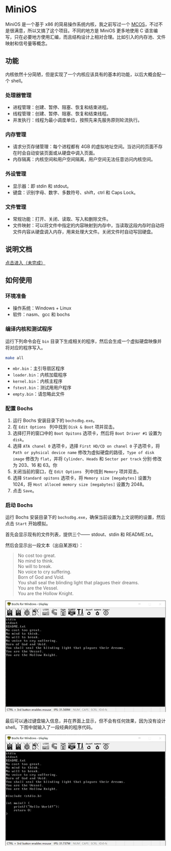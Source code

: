 # MiniOS

MiniOS 是一个基于 x86 的简易操作系统内核，我之前写过一个 [MCOS](https://github.com/ADD-SP/MCOS)，不过不是很满意，所以又搞了这个项目。不同的地方是 MiniOS 更多地使用 C 语言编写，只在必要地方使用汇编，而且结构设计上相对合理。比如引入的内存池、文件映射和信号量等概念。

## 功能

内核依然十分简陋，但是实现了一个内核应该具有的基本的功能，以后大概会配一个 shell。

### 处理器管理

* 进程管理：创建、暂停、阻塞、恢复和结束进程。
* 线程管理：创建、暂停、阻塞、恢复和结束线程。
* 并发执行：线程为最小调度单位，按照先来先服务原则轮流执行。

### 内存管理

* 请求分页存储管理：每个进程都有 4GB 的虚拟地址空间。当访问的页面不存在时会自动安装页面或从硬盘中调入页面。
* 内存隔离：内核空间和用户空间隔离，用户空间无法任意访问内核空间。

### 外设管理

* 显示器：即 stdin 和 stdout。
* 键盘：识别字母、数字、多数符号、shift，ctrl 和 Caps Lock。

### 文件管理

* 常规功能：打开、关闭、读取、写入和删除文件。
* 文件映射：可以将文件中指定的内容映射到内存中，当读取这段内存时自动将文件内容从硬盘调入内存，用来处理大文件。关闭文件时自动写回硬盘。

## 说明文档

[点击进入（未完成）](docs/README.md)

## 如何使用

### 环境准备

* 操作系统：Windows + Linux
* 软件：nasm、gcc 和 bochs

### 编译内核和测试程序

运行下列命令会在 `bin` 目录下生成相关的程序，然后会生成一个虚拟硬盘映像并将对应的程序写入。

```bash
make all
```

* `mbr.bin`：主引导扇区程序
* `loader.bin`：内核加载程序
* `kernel.bin`：内核主程序
* `fstest.bin`：测试用用户程序
* `empty.bin`：请忽略此文件

### 配置 Bochs

1. 运行 Bochs 安装目录下的 `bochsdbg.exe`。
2. 在 `Edit Options ` 列中找到 `Disk & Boot` 项并双击。
3. 选择打开的窗口中的 `Boot Opitons` 选项卡，然后将 `Boot Driver #1` 设置为 `disk`。
4. 选择 `ATA chanel 0` 选项卡，选择 `First HD/CD on chanel 0` 子选项卡，将 `Path or pyhsical device name` 修改为虚拟硬盘的路径，`Type of disk image` 修改为 `flat`，并将 `Cylinder`、`Heads` 和 `Sector per track` 分别·修改为 203、16 和 63。你
5. 关闭当前的窗口，在 `Edit Options ` 列中找到 `Memory` 项并双击。
6. 选择 `Standard opitons` 选项卡，将 `Memory size [megabytes]` 设置为 1024，将 `Host alloced memory size [megabytes]` 设置为 2048。
7. 点击 `Save`。

### 启动 Bochs

运行 Bochs 安装目录下的 `bochsdbg.exe`，确保当前设置为上文说明的设置，然后点击 `Start` 开始模拟。

首先会显示现有的文件列表，提供三个—— stdout、stdin 和 README.txt。

然后会显示出一段文本（出自某游戏）：

> No cost too great.<br>No mind to think.<br>No will to break.<br>No voice to cry suffering.<br>Born of God and Void.<br>You shall seal the blinding light that plagues their dreams.<br>You are the Vessel.<br>You are the Hollow Knight.

![0](img/0.webp)

最后可以通过键盘输入信息，并在界面上显示，但不会有任何效果，因为没有设计 shell。下图中就输入了一段经典的程序代码。

![1](img/1.webp)



